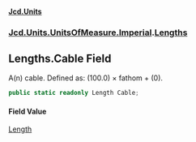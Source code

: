 #### [Jcd.Units](index.md 'index')
### [Jcd.Units.UnitsOfMeasure.Imperial](Jcd.Units.UnitsOfMeasure.Imperial.md 'Jcd.Units.UnitsOfMeasure.Imperial').[Lengths](Lengths.md 'Jcd.Units.UnitsOfMeasure.Imperial.Lengths')

## Lengths.Cable Field

A(n) cable. Defined as: (100.0) × fathom + (0).

```csharp
public static readonly Length Cable;
```

#### Field Value
[Length](Length.md 'Jcd.Units.UnitTypes.Length')